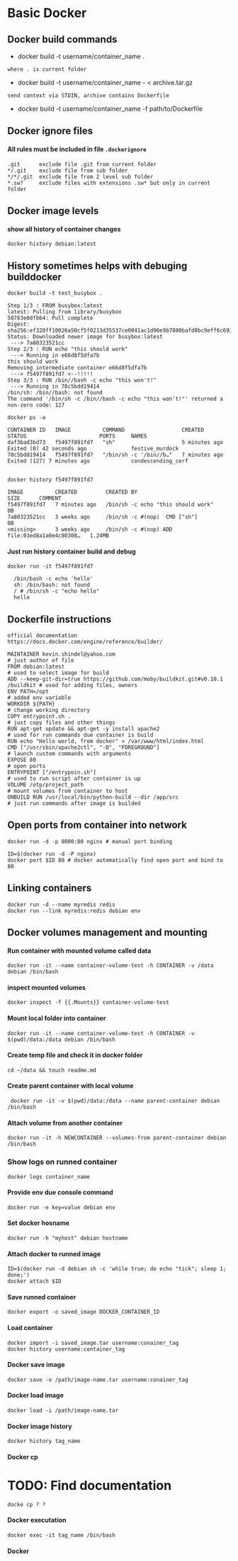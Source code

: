 # Basic Docker

## Docker build commands

+ docker build -t username/container_name .
```text
where . is current folder
```  
+ docker build -t username/container_name - < archive.tar.gz
```text
send context via STDIN, archive contains Dockerfile
```
+ docker build -t username/container_name -f path/to/Dockerfile

## Docker ignore files 
#### All rules must be included in file ``` .dockerignore ```

```text
.git      exclude file .git from current folder
*/.git    exclude file from sub folder
*/*/.git  exclude file from 2 level sub folder
*.sw?     exclude files with extensions .sw* but only in current folder
```

## Docker image levels
#### show all history of container changes
```shell
docker history debian:latest
```

## History sometimes helps with debuging builddocker 
```shell
docker build -t test_busybox .
```

``` Sending build context to Docker daemon  3.584kB
Step 1/3 : FROM busybox:latest
latest: Pulling from library/busybox
50783e0dfb64: Pull complete 
Digest: sha256:ef320ff10026a50cf5f0213d35537ce0041ac1d96e9b7800bafd8bc9eff6c693
Status: Downloaded newer image for busybox:latest
 ---> 7a80323521cc
Step 2/3 : RUN echo "this should work"
 ---> Running in e66d8f5dfa7b
this should work
Removing intermediate container e66d8f5dfa7b
 ---> f5497f891fd7 <--!!!!!
Step 3/3 : RUN /bin//bash -c echo "this won't!"
 ---> Running in 78c5bdd19414
/bin/sh: /bin//bash: not found
The command '/bin/sh -c /bin//bash -c echo "this won't!"' returned a non-zero code: 127
```

```
docker ps -a

CONTAINER ID   IMAGE          COMMAND                  CREATED         STATUS                       PORTS     NAMES
daf3bad3bd73   f5497f891fd7   "sh"                     5 minutes ago   Exited (0) 42 seconds ago              festive_murdock
78c5bdd19414   f5497f891fd7   "/bin/sh -c '/bin//b…"   7 minutes ago   Exited (127) 7 minutes ago             condescending_cerf
                                               
                                               
docker history f5497f891fd7

IMAGE          CREATED         CREATED BY                                      SIZE      COMMENT
f5497f891fd7   7 minutes ago   /bin/sh -c echo "this should work"              0B        
7a80323521cc   3 weeks ago     /bin/sh -c #(nop)  CMD ["sh"]                   0B        
<missing>      3 weeks ago     /bin/sh -c #(nop) ADD file:03ed8a1a0e4c80308…   1.24MB    

```

#### Just run history container build and debug
```shell
docker run -it f5497f891fd7
```

```
  /bin/bash -c echo 'hello'
  sh: /bin/bash: not found
  / # /bin/sh -c "echo hello"
  hello
```

## Dockerfile instructions
``` official documentation https://docs.docker.com/engine/reference/builder/ ```

``` 
MAINTAINER kevin.shindel@yahoo.com                                             # just author of file
FROM debian:latest                                                             # used to select image for build
ADD --keep-git-dir=true https://github.com/moby/buildkit.git#v0.10.1 /buildkit # used for adding files, owners
ENV PATH=/opt                                                                  # added env variable
WORKDIR ${PATH}                                                                # change working directory
COPY entrypoint.sh .                                                           # just copy files and other things
RUN apt-get update && apt-get -y install apache2                               # used for run commands due container is build
RUN echo "Hello world, from docker" > /var/www/html/index.html
CMD ["/usr/sbin/apache2ctl", "-D", "FOREGROUND"]                               # launch custom commands with arguments
EXPOSE 80                                                                      # open ports
ENTRYPOINT ["/entrypoin.sh"]                                                   # used to run script after container is up
VOLUME /otp/project_path                                                       # mount volumes from container to host
ONBUILD RUN /usr/local/bin/python-build --dir /app/src                         # just run commands after image is builded
```

## Open ports from container into network
```text
docker run -d -p 8000:80 nginx # manual port binding

ID=$(docker run -d -P nginx)
docker port $ID 80 # docker automatically find open port and bind to 80
```

## Linking containers
```shell
docker run -d --name myredis redis
docker run --link myredis:redis debian env 
```

## Docker volumes management and mounting
#### Run container with mounted volume called data
```shell
docker run -it --name container-volume-test -h CONTAINER -v /data debian /bin/bash
```
#### inspect mounted volumes
```shell
docker inspect -f {{.Mounts}} container-volume-test
```

#### Mount local folder into container
```shell
docker run -it --name container-volume-test -h CONTAINER -v $(pwd)/data:/data debian /bin/bash
```
#### Create temp file and check it in docker folder
```shell
cd ~/data && touch readme.md
```

#### Create parent container with local volume
```shell
 docker run -it -v $(pwd)/data:/data --name parent-container debian  /bin/bash
```
#### Attach volume from another container 
```shell
docker run -it -h NEWCONTAINER --volumes-from parent-container debian /bin/bash
```

### Show logs on runned container
```shell
docker logs container_name
```
#### Provide env due console command
```shell
docker run -e key=value debian env
```

#### Set docker hosname
```shell
docker run -h "myhost" debian hostname
```

#### Attach docker to runned image
```shell
ID=$(docker run -d debian sh -c 'while true; do echo "tick"; sleep 1; done;')
docker attach $ID
```

#### Save runned container
```shell
docker export -o saved_image DOCKER_CONTAINER_ID
```

#### Load container
```shell
docker import -i saved_image.tar username:conainer_tag
docker history username:container_tag
```

#### Docker save image
```shell
docker save -o /path/image-name.tar username:conainer_tag
```

#### Docker load image
```shell
docker load -i /path/image-name.tar
```

#### Docker image history
```shell
docker history tag_name
```

#### Docker cp 
# TODO: Find documentation 
```shell
docke cp ? ?
```

#### Docker executation
```shell
docker exec -it tag_name /bin/bash
```

#### Docker 